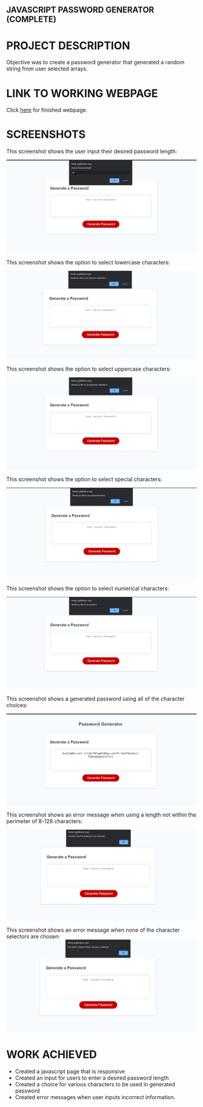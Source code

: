## JAVASCRIPT PASSWORD GENERATOR (COMPLETE)

# PROJECT DESCRIPTION

Objective was to create a password generator that generated a random string
from user selected arrays.

# LINK TO WORKING WEBPAGE

Click [here](https://lenny-g.github.io/javascript-password-generator/) for finished webpage.

# SCREENSHOTS

This screenshot shows the user input their desired password length:

![ScreenShot](./assets/images/passwordlength.png)

This screenshot shows the option to select lowercase characters:

![ScreenShot](./assets/images/lowercaseselect.png)

This screenshot shows the option to select uppercase characters:

![ScreenShot](./assets/images/uppercaseselect.png)

This screenshot shows the option to select special characters:

![ScreenShot](./assets/images/specialselect.png)

This screenshot shows the option to select numerical characters:

![ScreenShot](./assets/images/numberselect.png)

This screenshot shows a generated password using all of the character choices:

![ScreenShot](./assets/images/generatedpassword.png)

This screenshot shows an error message when using a length not within the perimeter of 8-128 characters:

![ScreenShot](./assets/images/errorpasswordlength.png)

This screenshot shows an error message when none of the character selectors are chosen:
![ScreenShot](./assets/images/errornochoice.png)

# WORK ACHIEVED

- Created a javascript page that is responsive
- Created an input for users to enter a desired password length
- Created a choice for various characters to be used in generated password
- Created error messages when user inputs incorrect information.

